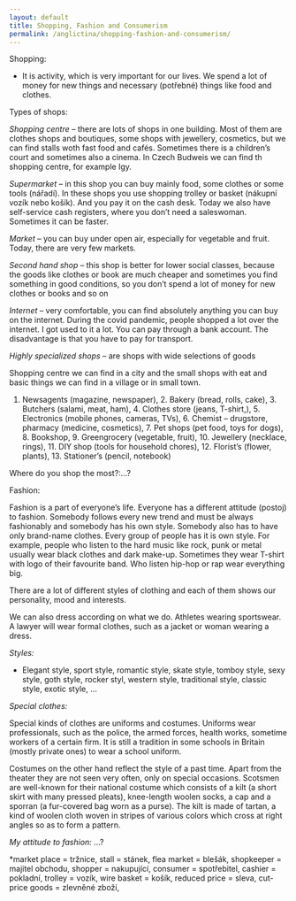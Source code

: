 ```yaml
---
layout: default
title: Shopping, Fashion and Consumerism
permalink: /anglictina/shopping-fashion-and-consumerism/
---
```


Shopping:

- It is activity, which is very important for our lives. We spend a lot of money for new things and necessary (potřebné) things like food and clothes.

Types of shops:

*Shopping centre* – there are lots of shops in one building. Most of them are clothes shops and boutiques, some shops with jewellery, cosmetics, but we can find stalls woth fast food and cafés. Sometimes there is a children’s court and sometimes also a cinema. In Czech Budweis we can find th shopping centre, for example Igy. 

*Supermarket* – in this shop you can buy mainly food, some clothes or some tools (nářadí). In these shops you use shopping trolley or basket (nákupní vozík nebo košík). And you pay it on the cash desk. Today we also have self-service cash registers, where you don’t need a saleswoman. Sometimes it can be faster.

*Market* – you can buy under open air, especially for vegetable and fruit. Today, there are very few markets.

*Second hand shop* – this shop is better for lower social classes, because the goods like clothes or book are much cheaper and sometimes you find something in good conditions, so you don’t spend a lot of money for new clothes or books and so on

*Internet* – very comfortable, you can find absolutely anything you can buy on the internet. During the covid pandemic, people shopped a lot over the internet. I got used to it a lot. You can pay through a bank account. The disadvantage is that you have to pay for transport. 

*Highly specialized shops* – are shops with wide selections of goods

Shopping centre we can find in a city and the small shops with eat and basic things we can find in a village or in small town.

1. Newsagents (magazine, newspaper), 2. Bakery (bread, rolls, cake), 3. Butchers (salami, meat, ham), 4. Clothes store (jeans, T-shirt,), 5. Electronics (mobile phones, cameras, TVs), 6. Chemist – drugstore, pharmacy (medicine, cosmetics), 7. Pet shops (pet food, toys for dogs), 8. Bookshop, 9. Greengrocery (vegetable, fruit), 10. Jewellery (necklace, rings), 11. DIY shop (tools for household chores), 12. Florist’s (flower, plants), 13. Stationer’s (pencil, notebook)

Where do you shop the most?:…?

Fashion:

Fashion is a part of everyone’s life. Everyone has a different attitude (postoj) to fashion. Somebody follows every new trend and must be always fashionably and somebody has his own style. Somebody also has to have only brand-name clothes. Every group of people has it is own style. For example, people who listen to the hard music like rock, punk or metal usually wear black clothes and dark make-up. Sometimes they wear T-shirt with logo of their favourite band. Who listen hip-hop or rap wear everything big. 

There are a lot of different styles of clothing and each of them shows our personality, mood and interests. 

We can also dress according on what we do. Athletes wearing sportswear. A lawyer will wear formal clothes, such as a jacket or woman wearing a dress.

*Styles:*

- Elegant style, sport style, romantic style, skate style, tomboy style, sexy style, goth style, rocker styl, western style, traditional style, classic style, exotic style, …

*Special clothes:*

Special kinds of clothes are uniforms and costumes. Uniforms wear professionals, such as the police, the armed forces, health works, sometime workers of a certain firm. It is still a tradition in some schools in Britain (mostly private ones) to wear a school uniform.

Costumes on the other hand reflect the style of a past time. Apart from the theater they are not seen very often, only on special occasions. Scotsmen are well-known for their national costume which consists of a kilt (a short skirt with many pressed pleats), knee-length woolen socks, a cap and a sporran (a fur-covered bag worn as a purse). The kilt is made of tartan, a kind of woolen cloth woven in stripes of various colors which cross at right angles so as to form a pattern.

*My attitude to fashion:* …?

\*market place = tržnice, stall = stánek, flea market = blešák, shopkeeper = majitel obchodu, shopper = nakupující, consumer = spotřebitel, cashier = pokladní, trolley = vozík, wire basket = košík, reduced price = sleva, cut-price goods = zlevněné zboží, 